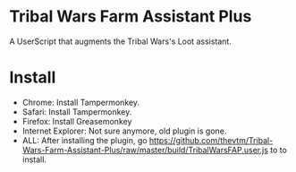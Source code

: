 # Tribal Wars Farm Assistant Plus
A UserScript that augments the Tribal Wars's Loot assistant.

# Install

* Chrome: Install Tampermonkey.
* Safari: Install Tampermonkey.
* Firefox: Install Greasemonkey
* Internet Explorer: Not sure anymore, old plugin is gone.
* ALL: After installing the plugin, go https://github.com/thevtm/Tribal-Wars-Farm-Assistant-Plus/raw/master/build/TribalWarsFAP.user.js to  to install.
